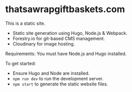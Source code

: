 # thatsawrapgiftbaskets.com

This is a static site.

 - Static site generation using Hugo, Node.js & Webpack.
 - Forestry.io for git-based CMS management.
 - Cloudinary for image hosting.

Requirements: You must have Node.js and Hugo installed.

To get started:

  - Ensure Hugo and Node are installed.
  - `npm run dev` to run the development server.
  - `npm start` to generate the static website files.
